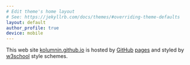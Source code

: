 ```yaml
---
# Edit theme's home layout
# See: https://jekyllrb.com/docs/themes/#overriding-theme-defaults
layout: default
author_profile: true 
device: mobile
---
```

This web site 
[kolumnin.github.io](http://kolumnin.github.io) is
hosted by [GitHub](https://GitHub.com) [pages](https://pages.github.com/) and styled by [w3school](https://www.w3schools.com) style schemes.


